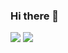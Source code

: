 ### Hi there 👋

<img src="https://github-readme-stats.vercel.app/api/top-langs/?username=poriyaASadi&hide_progress=true">
<img src="https://github-readme-stats.vercel.app/api?username=poriyaASadi&show_icons=true&theme=dark">
